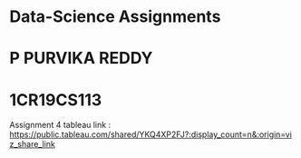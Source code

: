 # Data-Science Assignments
# P PURVIKA REDDY
# 1CR19CS113
Assignment 4 tableau link :
https://public.tableau.com/shared/YKQ4XP2FJ?:display_count=n&:origin=viz_share_link
